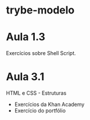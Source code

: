 # trybe-modelo

# Aula 1.3

Exercícios sobre Shell Script.

# Aula 3.1

HTML e CSS - Estruturas

* Exercícios da Khan Academy
* Exercício do portfólio